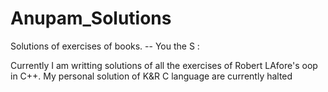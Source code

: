 # Anupam_Solutions
Solutions of exercises of books. -- You the S :

Currently I am writting solutions of all the exercises of Robert LAfore's oop in C++. My personal solution of K&R C language are currently halted
